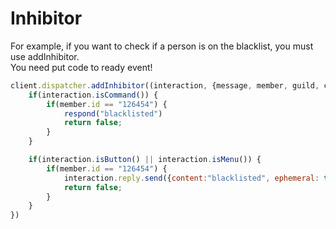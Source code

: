 # Inhibitor

For example, if you want to check if a person is on the blacklist, you must use addInhibitor.<br>
You need put code to ready event!

```js
client.dispatcher.addInhibitor((interaction, {message, member, guild, channel, respond, edit}) => {
    if(interaction.isCommand()) {
        if(member.id == "126454") {
            respond("blacklisted")
            return false;
        }
    }

    if(interaction.isButton() || interaction.isMenu()) {
        if(member.id == "126454") {
            interaction.reply.send({content:"blacklisted", ephemeral: true})
            return false;
        }
    }
})
```